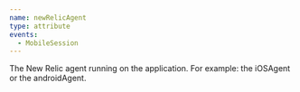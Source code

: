 ```yaml
---
name: newRelicAgent
type: attribute
events:
  - MobileSession
---
```


The New Relic agent running on the application. For example: the iOSAgent or the androidAgent.